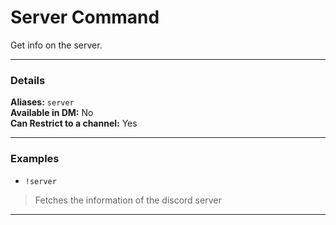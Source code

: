 # Server Command

Get info on the server.
***
### Details

**Aliases:** `server`   
**Available in DM:** No   
**Can Restrict to a channel:** Yes
***
### Examples

* `!server`
> Fetches the information of the discord server
***
